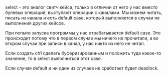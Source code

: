 select - это аналог свитч кейса, только в отличии от него у нас вместо булевых операций, выступают операции с каналами. Мы можем читать, писать из канала и есть default case, который выполняется в случаи не выполнения других кейсов.

При попыте запуска программы у нас отрабатывается default case. Это происходит потому что в первом случае мы ничего не прочитали, а во втором случаи при записи в канал, у нас никто из него не читал.

Если создать ch1 сделать буферизированным и положить туда какое-то значение, то в select выполниться этот case.

Если случая default и ни один из случаев не сработает будет deadlock.
